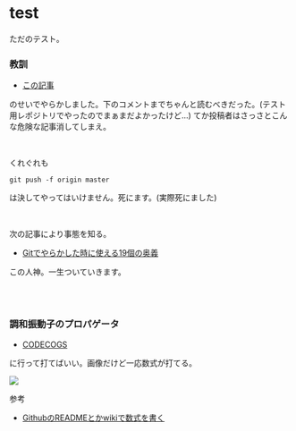 # test
ただのテスト。

### 教訓

 - [この記事](https://qiita.com/kazuki0714/items/ceda3a6721a9a99082de)
 
 のせいでやらかしました。下のコメントまでちゃんと読むべきだった。(テスト用レポジトリでやったのでまぁまだよかったけど...)
 てか投稿者はさっさとこんな危険な記事消してしまえ。

<br>

くれぐれも

```console
git push -f origin master
```

は決してやってはいけません。死にます。(実際死にました)

<br>

次の記事により事態を知る。

- [Gitでやらかした時に使える19個の奥義](https://qiita.com/muran001/items/dea2bbbaea1260098051)

この人神。一生ついていきます。

<br><br>


### 調和振動子のプロパゲータ

- [CODECOGS](https://www.codecogs.com/latex/eqneditor.php)

に行って打てばいい。画像だけど一応数式が打てる。

<img src="https://latex.codecogs.com/gif.latex?K(x^{\prime\prime},&space;t;&space;x^\prime,&space;t_0)&space;=&space;\sqrt{\frac{m\omega}{2\pi&space;i&space;\hbar&space;\sin[\omega(t-t_0)]}}&space;\exp\left[&space;\left\{&space;\frac{im\omega}{2\hbar\sin[\omega(t-t_0)]}&space;\right\}&space;\{(x^{\prime\prime&space;2}&space;&plus;&space;x^{\prime2}&space;)&space;\cos&space;[\omega(t-t_0)]&space;-&space;2x^{\prime\prime}&space;x^\prime\}&space;\right]"/>


参考

- [GithubのREADMEとかwikiで数式を書く](http://idken.net/posts/2017-02-28-math_github/)
